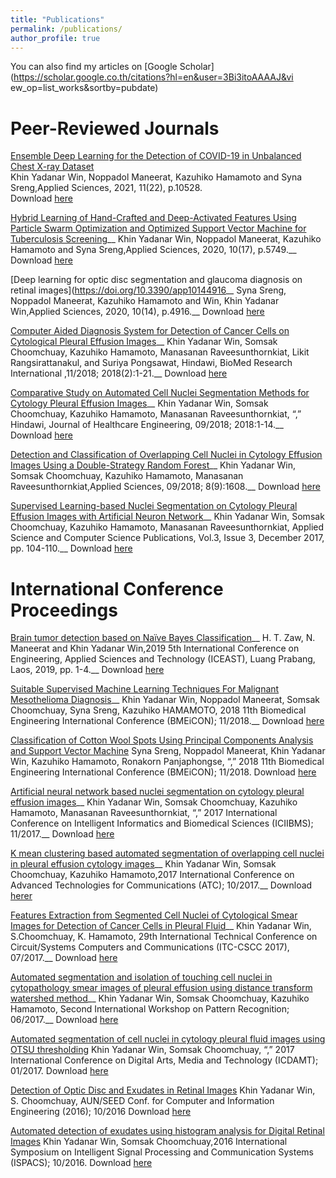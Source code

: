 ```yaml
---
title: "Publications"
permalink: /publications/
author_profile: true
---
```

You can also find my articles on [Google Scholar](https://scholar.google.co.th/citations?hl=en&user=3Bi3itoAAAAJ&vi ew_op=list_works&sortby=pubdate)<br/>

# Peer-Reviewed Journals
[Ensemble Deep Learning for the Detection of COVID-19 in Unbalanced Chest X-ray Dataset](https://doi.org/10.3390/app112210528)\
Khin Yadanar Win, Noppadol Maneerat, Kazuhiko Hamamoto and Syna Sreng,Applied Sciences, 2021, 11(22), p.10528.\
Download [here](https://doi.org/10.3390/app112210528)<br/>

[Hybrid Learning of Hand-Crafted and Deep-Activated Features Using Particle Swarm Optimization and Optimized Support Vector Machine for Tuberculosis Screening](https://doi.org/10.3390/app10175749)__
Khin Yadanar Win, Noppadol Maneerat, Kazuhiko Hamamoto and Syna Sreng,Applied Sciences, 2020, 10(17), p.5749.__
Download [here](https://doi.org/10.3390/app10175749)<br/> 

[Deep learning for optic disc segmentation and glaucoma diagnosis on retinal images](https://doi.org/10.3390/app10144916__
Syna Sreng, Noppadol Maneerat, Kazuhiko Hamamoto and Win, Khin Yadanar Win,Applied Sciences, 2020, 10(14), p.4916.__
Download [here](https://doi.org/10.3390/app10144916)<br/>

[Computer Aided Diagnosis System for Detection of Cancer Cells on Cytological Pleural Effusion Images](https://doi.org/10.1155/2018/6456724)__
Khin Yadanar Win, Somsak Choomchuay, Kazuhiko Hamamoto, Manasanan Raveesunthornkiat, Likit Rangsirattanakul, and Suriya Pongsawat, Hindawi, BioMed Research International ,11/2018; 2018(2):1-21.__
Download [here](https://doi.org/10.1155/2018/6456724)<br/>

[Comparative Study on Automated Cell Nuclei Segmentation Methods for Cytology Pleural Effusion Images](https://doi.org/10.1155/2018/9240389)__
Khin Yadanar Win, Somsak Choomchuay, Kazuhiko Hamamoto, Manasanan Raveesunthornkiat, “,” Hindawi, Journal of Healthcare Engineering, 09/2018; 2018:1-14.__
Download [here](https://doi.org/10.1155/2018/9240389)<br/>

[Detection and Classification of Overlapping Cell Nuclei in Cytology Effusion Images Using a Double-Strategy Random Forest](https://doi.org/10.3390/app8091608)__
Khin Yadanar Win, Somsak Choomchuay, Kazuhiko Hamamoto, Manasanan Raveesunthornkiat,Applied Sciences, 09/2018; 8(9):1608.__
Download [here](https://doi.org/10.3390/app8091608)<br/>

[Supervised Learning-based Nuclei Segmentation on Cytology Pleural Effusion Images with Artificial Neuron Network](https://www.ascspublications.org/product/supervised-learning-based-nuclei-segmentation-on-cytology-pleural-effusion-images-with-artificial-neural-network/)__
Khin Yadanar Win, Somsak Choomchuay, Kazuhiko Hamamoto, Manasanan Raveesunthornkiat, Applied Science and Computer Science Publications, Vol.3, Issue 3, December 2017, pp. 104-110.__
Download [here](https://www.ascspublications.org/product/supervised-learning-based-nuclei-segmentation-on-cytology-pleural-effusion-images-with-artificial-neural-network/)<br/>

# International Conference Proceedings 
[Brain tumor detection based on Naïve Bayes Classification](https://ieeexplore.ieee.org/document/8802562/)__
H. T. Zaw, N. Maneerat and Khin Yadanar Win,2019 5th International Conference on Engineering, Applied Sciences and Technology (ICEAST), Luang Prabang, Laos, 2019, pp. 1-4.__
Download [here](https://ieeexplore.ieee.org/document/8802562/)<br/>

[Suitable Supervised Machine Learning Techniques For Malignant Mesothelioma Diagnosis](https://ieeexplore.ieee.org/document/8609935/)__
Khin Yadanar Win, Noppadol Maneerat, Somsak Choomchuay, Syna Sreng, Kazuhiko HAMAMOTO, 2018 11th Biomedical Engineering International Conference (BMEiCON); 11/2018.__
Download [here](https://ieeexplore.ieee.org/document/8609935/) <br/>

[Classification of Cotton Wool Spots Using Principal Components Analysis and Support Vector Machine](https://ieeexplore.ieee.org/document/8609962)
Syna Sreng, Noppadol Maneerat, Khin Yadanar Win, Kazuhiko Hamamoto, Ronakorn Panjaphongse, “,” 2018 11th Biomedical Engineering International Conference (BMEiCON); 11/2018.
Download [here](https://ieeexplore.ieee.org/document/8609962)

[Artificial neural network based nuclei segmentation on cytology pleural effusion images](https://ieeexplore.ieee.org/document/8279748)__
Khin Yadanar Win, Somsak Choomchuay, Kazuhiko Hamamoto, Manasanan Raveesunthornkiat, “,” 2017 International Conference on Intelligent Informatics and Biomedical Sciences (ICIIBMS); 11/2017.__
Download [here](https://ieeexplore.ieee.org/document/8279748)<br/>

[K mean clustering based automated segmentation of overlapping cell nuclei in pleural effusion cytology images](https://ieeexplore.ieee.org/document/8167630)__
Khin Yadanar Win, Somsak Choomchuay, Kazuhiko Hamamoto,2017 International Conference on Advanced Technologies for Communications (ATC); 10/2017.__
Download [herer](https://ieeexplore.ieee.org/document/8167630)<br/>

[Features Extraction from Segmented Cell Nuclei of Cytological Smear Images for Detection of Cancer Cells in Pleural Fluid](https://scholar.google.co.th/citations?view_op=view_citation&hl=en&user=3Bi3itoAAAAJ&sortby=pubdate&citation_for_view=3Bi3itoAAAAJ:Y0pCki6q_DkC)__
Khin Yadanar Win, S.Choomchuay, K. Hamamoto, 29th International Technical Conference on Circuit/Systems Computers and Communications (ITC-CSCC 2017), 07/2017.__
Download [here](https://scholar.google.co.th/citations?view_op=view_citation&hl=en&user=3Bi3itoAAAAJ&sortby=pubdate&citation_for_view=3Bi3itoAAAAJ:Y0pCki6q_DkC)<br/>

[Automated segmentation and isolation of touching cell nuclei in cytopathology smear images of pleural effusion using distance transform watershed method](https://doi.org/10.1117/12.2280807)__
Khin Yadanar Win, Somsak Choomchuay, Kazuhiko Hamamoto, Second International Workshop on Pattern Recognition; 06/2017.__
Download [here](https://doi.org/10.1117/12.2280807)<br/>

[Automated segmentation of cell nuclei in cytology pleural fluid images using OTSU thresholding](https://ieeexplore.ieee.org/document/7904925)
Khin Yadanar Win, Somsak Choomchuay, “,” 2017 International Conference on Digital Arts, Media and Technology (ICDAMT); 01/2017.
Download [here](https://ieeexplore.ieee.org/document/7904925)

[Detection of Optic Disc and Exudates in Retinal Images](https://scholar.google.co.th/citations?view_op=view_citation&hl=en&user=3Bi3itoAAAAJ&sortby=pubdate&citation_for_view=3Bi3itoAAAAJ:qjMakFHDy7sC)
Khin Yadanar Win, S. Choomchuay, AUN/SEED Conf. for Computer and Information Engineering (2016); 10/2016
Download [here](https://scholar.google.co.th/citations?view_op=view_citation&hl=en&user=3Bi3itoAAAAJ&sortby=pubdate&citation_for_view=3Bi3itoAAAAJ:qjMakFHDy7sC)

[Automated detection of exudates using histogram analysis for Digital Retinal Images](https://ieeexplore.ieee.org/document/7824768)
Khin Yadanar Win, Somsak Choomchuay,2016 International Symposium on Intelligent Signal Processing and Communication Systems (ISPACS); 10/2016.
Download [here](https://ieeexplore.ieee.org/document/7824768)
